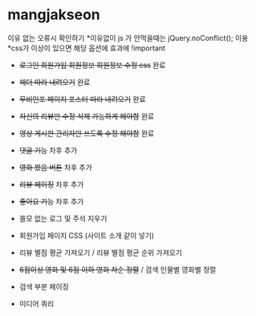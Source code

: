 # mangjakseon


이유 없는 오류시 확인하기 
*이유없이 js 가 안먹을때는 jQuery.noConflict(); 이용
*css가 이상이 있으면 해당 옵션에 효과에 !important



* ~~로그인 회원가입 회원정보 회원정보 수정 css~~ 완료
* ~~헤더 따라 내려오기~~ 완료
* ~~무비인포 페이지 포스터 따라 내려오기~~ 완료
* ~~자신의 리뷰만 수정 삭제 가능하게 해야함~~ 완료
* ~~영상 게시판 관리자만 쓰도록 수정 해야함~~ 완료


* ~~댓글 기능~~ 차후 추가
* ~~영화 봤음 버튼~~ 차후 추가
* ~~리뷰 페이징~~ 차후 추가
* ~~좋아요 기능~~ 차후 추가


* 쓸모 없는 로그 및 주석 지우기
* 회원가입 페이지 CSS (사이트 소개 같이 넣기)
* 리뷰 별점 평균 가져오기 / 리뷰 별점 평균 순위 가져오기
* ~~6점이상 영화 및 6점 이하 영화 차순 정렬~~ / 검색 인물별 영화별 정렬
* 검색 부분 페이징

* 미디어 쿼리